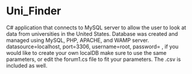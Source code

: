 # Uni_Finder
C# application that connects to MySQL server to allow the user to look at data from universities in the United States. Database was created and managed using MySQL, PHP, APACHE, and WAMP server. datasource=localhost, port=3306, username=root, password= , if you would like to create your own localDB make sure to use the same parameters, or edit the forum1.cs file to fit your parameters. The .csv is included as well.
